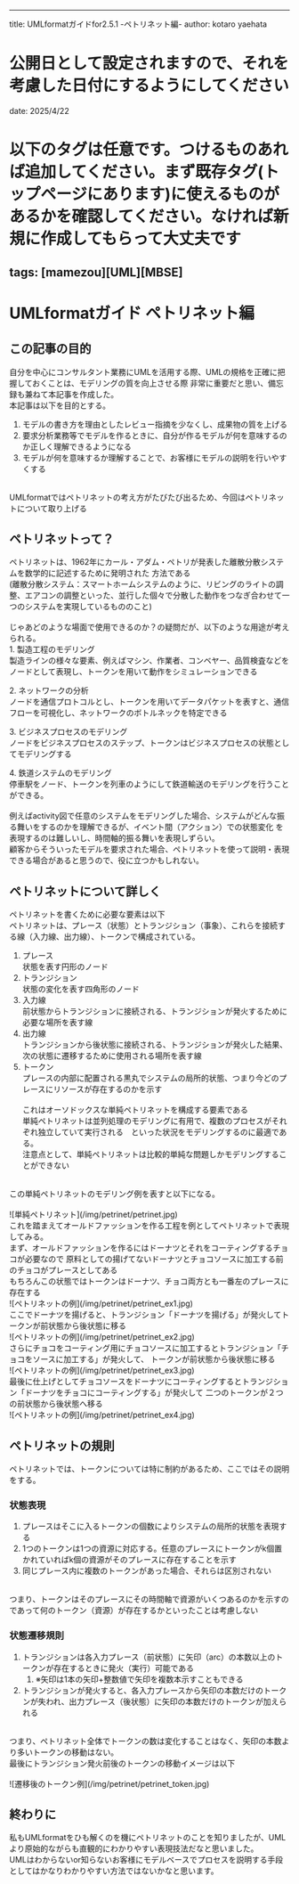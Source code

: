  ---
 title: UMLformatガイドfor2.5.1 -ペトリネット編-
 author: kotaro yaehata
 # 公開日として設定されますので、それを考慮した日付にするようにしてください
 date: 2025/4/22
 # 以下のタグは任意です。つけるものあれば追加してください。まず既存タグ(トップページにあります)に使えるものがあるかを確認してください。なければ新規に作成してもらって大丈夫です
 tags: [mamezou][UML][MBSE]
 ---
 # UMLformatガイド ペトリネット編
 ## この記事の目的
 自分を中心にコンサルタント業務にUMLを活用する際、UMLの規格を正確に把握しておくことは、モデリングの質を向上させる際
 非常に重要だと思い、備忘録も兼ねて本記事を作成した。<br>
 本記事は以下を目的とする。<br>
 1. モデルの書き方を理由としたレビュー指摘を少なくし、成果物の質を上げる<br>
 2. 要求分析業務等でモデルを作るときに、自分が作るモデルが何を意味するのか正しく理解できるようになる<br>
 3. モデルが何を意味するか理解することで、お客様にモデルの説明を行いやすくする<br>
<br>
UMLformatではペトリネットの考え方がたびたび出るため、今回はペトリネットについて取り上げる<br>

## ペトリネットって？
ペトリネットは、1962年にカール・アダム・ペトリが発表した離散分散システムを数学的に記述するために発明された
方法である<br>
(離散分散システム：スマートホームシステムのように、リビングのライトの調整、エアコンの調整といった、並行した個々で分散した動作をつなぎ合わせて一つのシステムを実現しているもののこと)<br>
<br>
じゃあどのような場面で使用できるのか？の疑問だが、以下のような用途が考えられる。<br>
1\. 製造工程のモデリング<br>
    製造ラインの様々な要素、例えばマシン、作業者、コンベヤー、品質検査などをノードとして表現し、トークンを用いて動作をシミュレーションできる

2\. ネットワークの分析<br>
    ノードを通信プロトコルとし、トークンを用いてデータパケットを表すと、通信フローを可視化し、ネットワークのボトルネックを特定できる
    
3\. ビジネスプロセスのモデリング<br>
    ノードをビジネスプロセスのステップ、トークンはビジネスプロセスの状態としてモデリングする

4\. 鉄道システムのモデリング<br>
    停車駅をノード、トークンを列車のようにして鉄道輸送のモデリングを行うことができる。
<br><br>
例えばactivity図で任意のシステムをモデリングした場合、システムがどんな振る舞いをするのかを理解できるが、イベント間（アクション）での状態変化
を表現するのは難しいし、時間軸的振る舞いを表現しずらい。<br>
顧客からそういったモデルを要求された場合、ペトリネットを使って説明・表現できる場合があると思うので、役に立つかもしれない。

## ペトリネットについて詳しく
ペトリネットを書くために必要な要素は以下<br>
ペトリネットは、プレース（状態）とトランジション（事象）、これらを接続する線（入力線、出力線）、トークンで構成されている。<br>
1. プレース<br>
   状態を表す円形のノード
2. トランジション<br>
   状態の変化を表す四角形のノード
3. 入力線<br>
   前状態からトランジションに接続される、トランジションが発火するために必要な場所を表す線
4. 出力線<br>
   トランジションから後状態に接続される、トランジションが発火した結果、次の状態に遷移するために使用される場所を表す線
5. トークン<br>
   プレースの内部に配置される黒丸でシステムの局所的状態、つまり今どのプレースにリソースが存在するのかを示す
<br><br>
これはオーソドックスな単純ペトリネットを構成する要素である<br>
単純ペトリネットは並列処理のモデリングに有用で、複数のプロセスがそれぞれ独立していて実行される　といった状況をモデリングするのに最適である。<br>
注意点として、単純ペトリネットは比較的単純な問題しかモデリングすることができない<br>
<br>
この単純ペトリネットのモデリング例を表すと以下になる。<br><br>
![単純ペトリネット](/img/petrinet/petrinet.jpg)
<br>
これを踏まえてオールドファッションを作る工程を例としてペトリネットで表現してみる。<br>
まず、オールドファッションを作るにはドーナツとそれをコーティングするチョコが必要なので
原料としての揚げてないドーナツとチョコソースに加工する前のチョコがプレースとしてある<br>
もちろんこの状態ではトークンはドーナツ、チョコ両方とも一番左のプレースに存在する<br>
![ペトリネットの例](/img/petrinet/petrinet_ex1.jpg)
<br>
ここでドーナツを揚げると、トランジション「ドーナツを揚げる」が発火してトークンが前状態から後状態に移る<br>
![ペトリネットの例](/img/petrinet/petrinet_ex2.jpg)
<br>
さらにチョコをコーティング用にチョコソースに加工するとトランジション「チョコをソースに加工する」が発火して、
トークンが前状態から後状態に移る<br>
![ペトリネットの例](/img/petrinet/petrinet_ex3.jpg)
<br>
最後に仕上げとしてチョコソースをドーナツにコーティングするとトランジション「ドーナツをチョコにコーティングする」が発火して
二つのトークンが２つの前状態から後状態へ移る<br>
![ペトリネットの例](/img/petrinet/petrinet_ex4.jpg) 

## ペトリネットの規則
ペトリネットでは、トークンについては特に制約があるため、ここではその説明をする。
### 状態表現
1. プレースはそこに入るトークンの個数によりシステムの局所的状態を表現する
2. 1つのトークンは1つの資源に対応する。任意のプレースにトークンがk個置かれていればk個の資源がそのプレースに存在することを示す
3. 同じプレース内に複数のトークンがあった場合、それらは区別されない
<br>
つまり、トークンはそのプレースにその時間軸で資源がいくつあるのかを示すのであって何のトークン（資源）が存在するかといったことは考慮しない
<br>

### 状態遷移規則
1. トランジションは各入力プレース（前状態）に矢印（arc）の本数以上のトークンが存在するときに発火（実行）可能である
   1. ※矢印は1本の矢印+整数値で矢印を複数本示すこともできる
2. トランジションが発火すると、各入力プレースから矢印の本数だけのトークンが失われ、出力プレース（後状態）に矢印の本数だけのトークンが加えられる
<br>
つまり、ペトリネット全体でトークンの数は変化することはなく、矢印の本数より多いトークンの移動はない。<br>
最後にトランジション発火前後のトークンの移動イメージは以下
<br>
<br>
![遷移後のトークン例](/img/petrinet/petrinet_token.jpg)
<br>

## 終わりに
私もUMLformatをひも解くのを機にペトリネットのことを知りましたが、UMLより原始的ながらも直観的にわかりやすい表現技法だなと思いました。<br>
UMLはわからないor知らないお客様にモデルベースでプロセスを説明する手段としてはかなりわかりやすい方法ではないかなと思います。